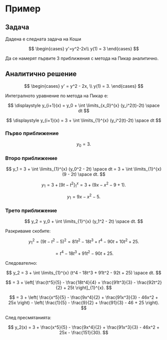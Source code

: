 # Пример

## Задача

Дадена е следната задача на Коши

$$
\begin{cases}
y'=y^2-2x\\
y(1) = 3
\end{cases}
$$

Да се намерят първите 3 приближения с метода на Пикар аналитично.

## Аналитично решение

$$
\begin{cases}
y' = y^2 - 2x, \\
y(1) = 3.
\end{cases}
$$

Интегралното уравнение по метода на Пикар е:

$$
\displaystyle y_{i+1}(x) = y_0 + \int \limits_{x_0}^{x} (y_i^2(t)-2t) \space dt
$$

$$
\displaystyle y_{i+1}(x) = 3 + \int \limits_{1}^{x} (y_i^2(t)-2t) \space dt
$$

### Първо приближение

$$
y_0 = 3.
$$

### Второ приближение

$$
y_1 = 3 + \int \limits_{1}^{x} (y_0^2 - 2t) \space dt = 3 + \int \limits_{1}^{x} (9 - 2t) \space dt.
$$

$$
y_1 = 3 + \left[ 9t - t^2 \right]_{1}^{x} = 3 + (9x - x^2 - 9 + 1).
$$

$$
y_1 = 9x - x^2 - 5.
$$

### Трето приближение

$$
y_2 = y_0 + \int \limits_{1}^{x} (y_1^2 - 2t) \space dt.
$$

Разкриваме скобите:

$$
y_1^2 = (9t - t^2 - 5)^2 = 81t^2 - 18t^3 + t^4 - 90t + 10t^2 + 25.
$$

$$
= t^4 - 18t^3 + 91t^2 - 90t + 25.
$$

Следователно:

$$
y_2 = 3 + \int \limits_{1}^{x} (t^4 - 18t^3 + 91t^2 - 92t + 25) \space dt.
$$

$$
= 3 + \left[ \frac{t^5}{5} - \frac{18t^4}{4} + \frac{91t^3}{3} - \frac{92t^2}{2} + 25t \right]_{1}^{x}.
$$

$$
= 3 + \left( \frac{x^5}{5} - \frac{9x^4}{2} + \frac{91x^3}{3} - 46x^2 + 25x \right) - \left( \frac{1}{5} - \frac{9}{2} + \frac{91}{3} - 46 + 25 \right).
$$

След пресмятанията:

$$
y_2(x) = 3 + \frac{x^5}{5} - \frac{9x^4}{2} + \frac{91x^3}{3} - 46x^2 + 25x - \frac{151}{30}.
$$
